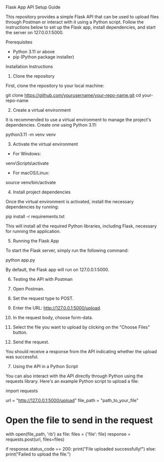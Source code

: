 Flask App API Setup Guide

This repository provides a simple Flask API that can be used to upload files through Postman or interact with it using a Python script. Follow the instructions below to set up the Flask app, install dependencies, and start the server on 127.0.0.1:5000.

Prerequisites

- Python 3.11 or above
- pip (Python package installer)

Installation Instructions

1. Clone the repository

First, clone the repository to your local machine:

git clone https://github.com/yourusername/your-repo-name.git
cd your-repo-name

2. Create a virtual environment

It is recommended to use a virtual environment to manage the project's dependencies. Create one using Python 3.11:

python3.11 -m venv venv

3. Activate the virtual environment

- For Windows:

venv\Scripts\activate

- For macOS/Linux:

source venv/bin/activate

4. Install project dependencies

Once the virtual environment is activated, install the necessary dependencies by running:

pip install -r requirements.txt

This will install all the required Python libraries, including Flask, necessary for running the application.

5. Running the Flask App

To start the Flask server, simply run the following command:

python app.py

By default, the Flask app will run on 127.0.0.1:5000.

6. Testing the API with Postman

1. Open Postman.
2. Set the request type to POST.
3. Enter the URL: http://127.0.0.1:5000/upload.
4. In the request body, choose form-data.
5. Select the file you want to upload by clicking on the "Choose Files" button.
6. Send the request.

You should receive a response from the API indicating whether the upload was successful.

7. Using the API in a Python Script

You can also interact with the API directly through Python using the requests library. Here's an example Python script to upload a file:

import requests

url = "http://127.0.0.1:5000/upload"
file_path = "path_to_your_file"

# Open the file to send in the request
with open(file_path, 'rb') as file:
    files = {'file': file}
    response = requests.post(url, files=files)

if response.status_code == 200:
    print("File uploaded successfully!")
else:
    print("Failed to upload the file.")
